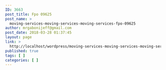 ```yaml
---
ID: 3663
post_title: Fpo 09625
post_name: >
  moving-services-moving-services-moving-services-fpo-09625
author: mrgabonijeff@gmail.com
post_date: 2018-03-28 01:37:45
layout: page
link: >
  http://localhost/wordpress/moving-services-moving-services-moving-services-fpo-09625/
published: true
tags: [ ]
categories: [ ]
---
```

